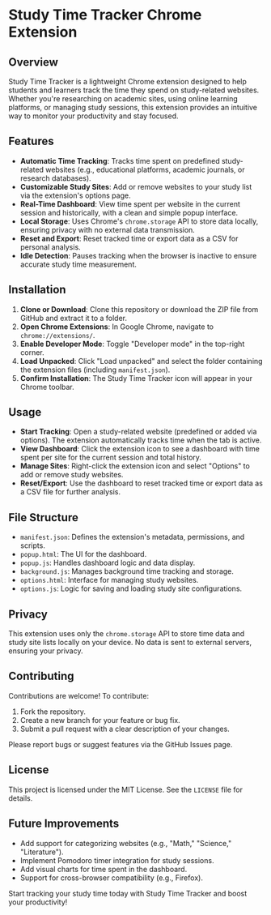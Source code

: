 # Study Time Tracker Chrome Extension

## Overview
Study Time Tracker is a lightweight Chrome extension designed to help students and learners track the time they spend on study-related websites. Whether you're researching on academic sites, using online learning platforms, or managing study sessions, this extension provides an intuitive way to monitor your productivity and stay focused.

## Features
- **Automatic Time Tracking**: Tracks time spent on predefined study-related websites (e.g., educational platforms, academic journals, or research databases).
- **Customizable Study Sites**: Add or remove websites to your study list via the extension's options page.
- **Real-Time Dashboard**: View time spent per website in the current session and historically, with a clean and simple popup interface.
- **Local Storage**: Uses Chrome's `chrome.storage` API to store data locally, ensuring privacy with no external data transmission.
- **Reset and Export**: Reset tracked time or export data as a CSV for personal analysis.
- **Idle Detection**: Pauses tracking when the browser is inactive to ensure accurate study time measurement.

## Installation
1. **Clone or Download**: Clone this repository or download the ZIP file from GitHub and extract it to a folder.
2. **Open Chrome Extensions**: In Google Chrome, navigate to `chrome://extensions/`.
3. **Enable Developer Mode**: Toggle "Developer mode" in the top-right corner.
4. **Load Unpacked**: Click "Load unpacked" and select the folder containing the extension files (including `manifest.json`).
5. **Confirm Installation**: The Study Time Tracker icon will appear in your Chrome toolbar.

## Usage
- **Start Tracking**: Open a study-related website (predefined or added via options). The extension automatically tracks time when the tab is active.
- **View Dashboard**: Click the extension icon to see a dashboard with time spent per site for the current session and total history.
- **Manage Sites**: Right-click the extension icon and select "Options" to add or remove study websites.
- **Reset/Export**: Use the dashboard to reset tracked time or export data as a CSV file for further analysis.

## File Structure
- `manifest.json`: Defines the extension's metadata, permissions, and scripts.
- `popup.html`: The UI for the dashboard.
- `popup.js`: Handles dashboard logic and data display.
- `background.js`: Manages background time tracking and storage.
- `options.html`: Interface for managing study websites.
- `options.js`: Logic for saving and loading study site configurations.

## Privacy
This extension uses only the `chrome.storage` API to store time data and study site lists locally on your device. No data is sent to external servers, ensuring your privacy.

## Contributing
Contributions are welcome! To contribute:
1. Fork the repository.
2. Create a new branch for your feature or bug fix.
3. Submit a pull request with a clear description of your changes.

Please report bugs or suggest features via the GitHub Issues page.

## License
This project is licensed under the MIT License. See the `LICENSE` file for details.

## Future Improvements
- Add support for categorizing websites (e.g., "Math," "Science," "Literature").
- Implement Pomodoro timer integration for study sessions.
- Add visual charts for time spent in the dashboard.
- Support for cross-browser compatibility (e.g., Firefox).

Start tracking your study time today with Study Time Tracker and boost your productivity!